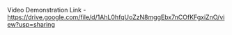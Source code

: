 Video Demonstration Link -https://drive.google.com/file/d/1AhL0hfqUoZzN8mggEbx7nCOfKFgxiZnO/view?usp=sharing

